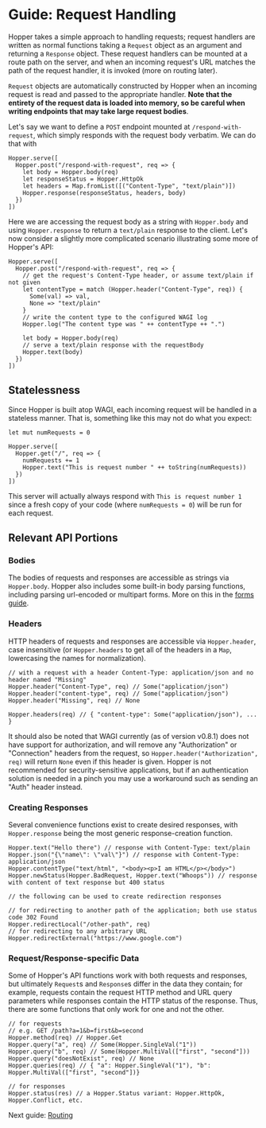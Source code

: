 # Guide: Request Handling
Hopper takes a simple approach to handling requests; request handlers are written as normal functions taking a `Request` object as an argument and returning a `Response` object. These request handlers can be mounted at a route path on the server, and when an incoming request's URL matches the path of the request handler, it is invoked (more on routing later).

`Request` objects are automatically constructed by Hopper when an incoming request is read and passed to the appropriate handler. **Note that the entirety of the request data is loaded into memory, so be careful when writing endpoints that may take large request bodies**.

Let's say we want to define a `POST` endpoint mounted at `/respond-with-request`, which simply responds with the request body verbatim. We can do that with
```
Hopper.serve([
  Hopper.post("/respond-with-request", req => {
    let body = Hopper.body(req)
    let responseStatus = Hopper.HttpOk
    let headers = Map.fromList([("Content-Type", "text/plain")])
    Hopper.response(responseStatus, headers, body)
  })
])
```
Here we are accessing the request body as a string with `Hopper.body` and using `Hopper.response` to return a `text/plain` response to the client. Let's now consider a slightly more complicated scenario illustrating some more of Hopper's API:
```
Hopper.serve([
  Hopper.post("/respond-with-request", req => {
    // get the request's Content-Type header, or assume text/plain if not given
    let contentType = match (Hopper.header("Content-Type", req)) {
      Some(val) => val,
      None => "text/plain"
    }
    // write the content type to the configured WAGI log
    Hopper.log("The content type was " ++ contentType ++ ".")

    let body = Hopper.body(req)
    // serve a text/plain response with the requestBody
    Hopper.text(body)
  })
])
```

## Statelessness
Since Hopper is built atop WAGI, each incoming request will be handled in a stateless manner. That is, something like this may not do what you expect:
```
let mut numRequests = 0

Hopper.serve([
  Hopper.get("/", req => {
    numRequests += 1
    Hopper.text("This is request number " ++ toString(numRequests))
  })
])
```
This server will actually always respond with `This is request number 1` since a fresh copy of your code (where `numRequests = 0`) will be run for each request.

## Relevant API Portions

### Bodies
The bodies of requests and responses are accessible as strings via `Hopper.body`. Hopper also includes some built-in body parsing functions, including parsing url-encoded or multipart forms. More on this in the [forms guide](x-html-forms.md).

### Headers
HTTP headers of requests and responses are accessible via `Hopper.header`, case insensitive (or `Hopper.headers` to get all of the headers in a `Map`, lowercasing the names for normalization).
```
// with a request with a header Content-Type: application/json and no header named "Missing"
Hopper.header("Content-Type", req) // Some("application/json")
Hopper.header("content-type", req) // Some("application/json")
Hopper.header("Missing", req) // None

Hopper.headers(req) // { "content-type": Some("application/json"), ... }
```
It should also be noted that WAGI currently (as of version v0.8.1) does not have support for authorization, and will remove any "Authorization" or "Connection" headers from the request, so `Hopper.header("Authorization", req)` will return `None` even if this header is given. Hopper is not recommended for security-sensitive applications, but if an authentication solution is needed in a pinch you may use a workaround such as sending an "Auth" header instead.

### Creating Responses
Several convenience functions exist to create desired responses, with `Hopper.response` being the most generic response-creation function.
```
Hopper.text("Hello there") // response with Content-Type: text/plain
Hopper.json("{\"name\": \"val\"}") // response with Content-Type: application/json
Hopper.contentType("text/html", "<body><p>I am HTML</p></body>")
Hopper.newStatus(Hopper.BadRequest, Hopper.text("Whoops")) // response with content of text response but 400 status

// the following can be used to create redirection responses

// for redirecting to another path of the application; both use status code 302 Found
Hopper.redirectLocal("/other-path", req)
// for redirecting to any arbitrary URL
Hopper.redirectExternal("https://www.google.com")
```

### Request/Response-specific Data
Some of Hopper's API functions work with both requests and responses, but ultimately `Request`s and `Response`s differ in the data they contain; for example, requests contain the request HTTP method and URL query parameters while responses contain the HTTP status of the response. Thus, there are some functions that only work for one and not the other.
```
// for requests
// e.g. GET /path?a=1&b=first&b=second
Hopper.method(req) // Hopper.Get
Hopper.query("a", req) // Some(Hopper.SingleVal("1"))
Hopper.query("b", req) // Some(Hopper.MultiVal(["first", "second"]))
Hopper.query("doesNotExist", req) // None
Hopper.queries(req) // { "a": Hopper.SingleVal("1"), "b": Hopper.MultiVal(["first", "second"])}

// for responses
Hopper.status(res) // a Hopper.Status variant: Hopper.HttpOk, Hopper.Conflict, etc.
```

Next guide: [Routing](2-routing.md)
